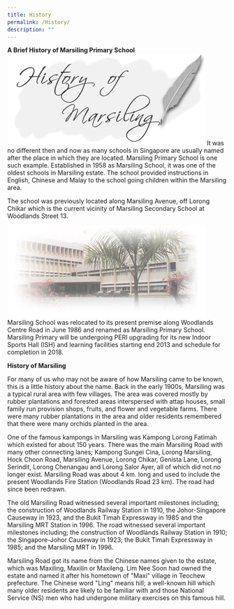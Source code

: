 ```yaml
---
title: History
permalink: /History/
description: ""
---
```


**A Brief History of Marsiling Primary School**
![](/images/History%201.jpg)
It was no different then and now as many schools in Singapore are usually named after the place in which they are located. Marsiling Primary School is one such example. Established in 1958 as Marsiling School, it was one of the oldest schools in Marsiling estate. The school provided instructions in English, Chinese and Malay to the school going children within the Marsiling area.

The school was previously located along Marsiling Avenue, off Lorong Chikar which is the current vicinity of Marsiling Secondary School at Woodlands Street 13.

![](/images/History%202.jpg)
Marsiling School was relocated to its present premise along Woodlands Centre Road in June 1986 and renamed as Marsiling Primary School. Marsiling Primary will be undergoing PERI upgrading for its new Indoor Sports Hall (ISH) and learning facilities starting end 2013 and schedule for completion in 2018.

**History of Marsiling**

For many of us who may not be aware of how Marsiling came to be known, this is a little history about the name. Back in the early 1900s, Marsiling was a typical rural area with few villages. The area was covered mostly by rubber plantations and forested areas interspersed with attap houses, small family run provision shops, fruits, and flower and vegetable farms. There were many rubber plantations in the area and older residents remembered that there were many orchids planted in the area.

One of the famous kampongs in Marsiling was Kampong Lorong Fatimah which existed for about 150 years. There was the main Marsiling Road with many other connecting lanes; Kampong Sungei Cina, Lorong Marsiling, Hock Choon Road, Marsiling Avenue, Lorong Chikar, Genista Lane, Lorong Serindit, Lorong Chenangau and Lorong Salor Ayer, all of which did not no longer exist. Marsiling Road was about 4 km. long and used to include the present Woodlands Fire Station (Woodlands Road 23 km). The road had since been redrawn.

The old Marsiling Road witnessed several important milestones including; the construction of Woodlands Railway Station in 1910, the Johor-Singapore Causeway in 1923, and the Bukit Timah Expressway in 1985 and the Marsiling MRT Station in 1996. The road witnessed several important milestones including; the construction of Woodlands Railway Station in 1910; the Singapore-Johor Causeway in 1923; the Bukit Timah Expressway in 1985; and the Marsiling MRT in 1996.

Marsiling Road got its name from the Chinese names given to the estate, which was Maxiling, Maxilin or Maxileng. Lim Nee Soon had owned the estate and named it after his hometown of "Maxi" village in Teochew prefecture. The Chinese word "Ling" means hill; a well-known hill which many older residents are likely to be familiar with and those National Service (NS) men who had undergone military exercises on this famous hill.